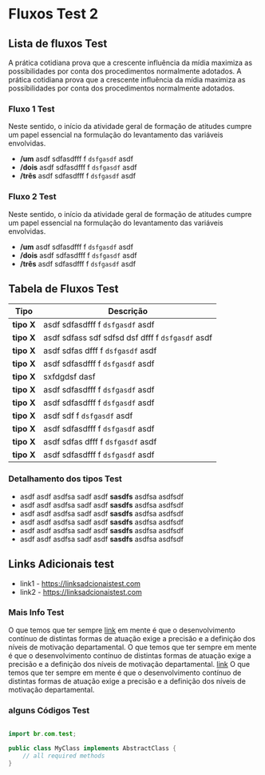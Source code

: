 
# Fluxos Test 2

## Lista de fluxos Test
A prática cotidiana prova que a crescente influência da mídia maximiza as possibilidades por conta dos procedimentos normalmente adotados. A prática cotidiana prova que a crescente influência da mídia maximiza as possibilidades por conta dos procedimentos normalmente adotados.


### Fluxo 1 Test

Neste sentido, o início da atividade geral de formação de atitudes cumpre um papel essencial na formulação do levantamento das variáveis envolvidas.

 - **/um** asdf sdfasdfff f  `dsfgasdf`  asdf 
 - **/dois**  asdf sdfasdfff f  `dsfgasdf`  asdf 
 - **/três**  asdf sdfasdfff f  `dsfgasdf`  asdf 

### Fluxo 2 Test

Neste sentido, o início da atividade geral de formação de atitudes cumpre um papel essencial na formulação do levantamento das variáveis envolvidas.

 - **/um** asdf sdfasdfff f  `dsfgasdf`  asdf 
 - **/dois**  asdf sdfasdfff f  `dsfgasdf`  asdf 
 - **/três**  asdf sdfasdfff f  `dsfgasdf`  asdf 


## Tabela de Fluxos Test

Tipo             | Descrição
---                 | ---
**tipo X** | asdf sdfasdfff f  `dsfgasdf`  asdf 
**tipo X** | asdf sdfass sdf sdfsd  dsf  dfff f  `dsfgasdf`  asdf 
**tipo X** | asdf sdfas  dfff f  `dsfgasdf`  asdf 
**tipo X** | asdf sdfasdfff f  `dsfgasdf`  asdf 
**tipo X** | sxfdgdsf dasf
**tipo X** | asdf sdfasdfff f  `dsfgasdf`  asdf 
**tipo X** | asdf sdfasdfff f  `dsfgasdf`  asdf 
**tipo X** | asdf sdf f  `dsfgasdf`  asdf 
**tipo X** | asdf sdfasdfff f  `dsfgasdf`  asdf 
**tipo X** | asdf sdfas   dfff f  `dsfgasdf`  asdf 
**tipo X** | asdf sdfasdfff f  `dsfgasdf`  asdf 


### Detalhamento dos tipos Test

  - asdf asdf  asdfsa sadf  asdf **sasdfs** asdfsa asdfsdf
  - asdf asdf  asdfsa sadf  asdf **sasdfs** asdfsa asdfsdf
  - asdf asdf  asdfsa sadf  asdf **sasdfs** asdfsa asdfsdf
  - asdf asdf  asdfsa sadf  asdf **sasdfs** asdfsa asdfsdf
  - asdf asdf  asdfsa sadf  asdf **sasdfs** asdfsa asdfsdf
  - asdf asdf  asdfsa sadf  asdf **sasdfs** asdfsa asdfsdf


## Links Adicionais test

  - link1  - https://linksadcionaistest.com
  - link2  - https://linksadcionaistest.com


### Mais Info Test

O que temos que ter sempre [link](https://linksadcionaistest.com) em mente é que o desenvolvimento contínuo de distintas formas de atuação exige a precisão e a definição dos níveis de motivação departamental. O que temos que ter sempre em mente é que o desenvolvimento contínuo de distintas formas de atuação exige a precisão e a definição dos níveis de motivação departamental. [link](https://linksadcionaistest.com) O que temos que ter sempre em mente é que o desenvolvimento contínuo de distintas formas de atuação exige a precisão e a definição dos níveis de motivação departamental. 


### alguns Códigos Test


```java

import br.com.test;

public class MyClass implements AbstractClass {
    // all required methods 
}

```





